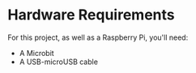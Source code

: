 # Hardware Requirements

For this project, as well as a Raspberry Pi,  you'll need:
- A Microbit
- A USB-microUSB cable
